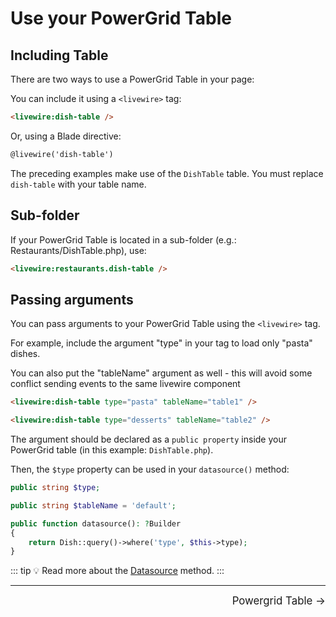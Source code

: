 # Use your PowerGrid Table

## Including Table

There are two ways to use a PowerGrid Table in your page:

You can include it using a `<livewire>` tag:

```html
<livewire:dish-table />
```

Or, using a Blade directive:

```html
@livewire('dish-table')
```

The preceding examples make use of the `DishTable` table. You must replace `dish-table` with your table name.

## Sub-folder

If your PowerGrid Table is located in a sub-folder (e.g.: Restaurants/DishTable.php), use:

```html
<livewire:restaurants.dish-table />
```

## Passing arguments

You can pass arguments to your PowerGrid Table using the `<livewire>` tag.

For example, include the argument "type" in your tag to load only "pasta" dishes.

You can also put the "tableName" argument as well - this will avoid some conflict sending events to the same livewire component

```html
<livewire:dish-table type="pasta" tableName="table1" />

<livewire:dish-table type="desserts" tableName="table2" />
```

The argument should be declared as a `public property` inside your PowerGrid table (in this example: `DishTable.php`).

Then, the `$type` property can be used in your `datasource()` method:

```php
public string $type;

public string $tableName = 'default';

public function datasource(): ?Builder
{
    return Dish::query()->where('type', $this->type);
}
```

::: tip
💡 Read more about the [Datasource](../table/datasource.html) method.
:::

<hr/>
<footer style="float: right; font-size: larger">
    <span><a style="text-decoration: none;" href="../table/features-setup">Powergrid Table →</a></span>
</footer>
